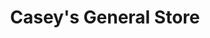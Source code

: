 ---
title: "Casey's General Store"
url: /topeka/caseys-general-store-southwest-17th-street/
shop: convenience
---